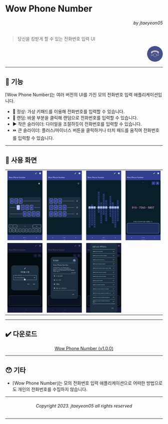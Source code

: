 # Wow Phone Number
<div align=right> <h6> by jtaeyeon05 </h6> </div>

> 당신을 킹받게 할 수 있는 전화번호 입력 UI

<div align=right>
    <img 
        src="https://raw.githubusercontent.com/error0918/MiniProjects/main/WowPhoneNumber/icon.png" 
        width="50" 
        height="50" 
        title="Wow Phone Number"/>
</div>

---

## 👀 기능

⌈Wow Phone Number⌋는 여러 버전의 UI를 가진 모의 전화번호 입력 애플리케이션입니다. <br/>
- 🥸 정상: 가상 키패드를 이용해 전화번호를 입력할 수 있습니다.
- 🎲 랜덤: 바꿀 부분을 클릭해 랜덤으로 전화번호를 입력할 수 있습니다.
- ▶️ 작은 슬라이더: 다이얼을 조절하듯이 전화번호를 입력할 수 있습니다.
- ⏩ 큰 슬라이더: 플러스/마이너스 버튼을 클릭하거나 터치 패드를 움직여 전화번호를 입력할 수 있습니다.

---

## 📱️ 사용 화면

<table>
    <tr>
        <td>
            <img src="https://raw.githubusercontent.com/error0918/MiniProjects/main/WowPhoneNumber/screenshots/Screenshot_Normal.png" title="Screenshot_Normal"/>
        </td>
        <td>
            <img src="https://raw.githubusercontent.com/error0918/MiniProjects/main/WowPhoneNumber/screenshots/Screenshot_Random.png" title="Screenshot_Random"/>
        </td>
        <td>
            <img src="https://raw.githubusercontent.com/error0918/MiniProjects/main/WowPhoneNumber/screenshots/Screenshot_SmallSlider.png" title="Screenshot_SmallSlider"/>
        </td>
        <td>
            <img src="https://raw.githubusercontent.com/error0918/MiniProjects/main/WowPhoneNumber/screenshots/Screenshot_BigSlider.png" title="Screenshot_BigSlider"/>
        </td>
    </tr>
    <tr>
        <td>
            <img src="https://raw.githubusercontent.com/error0918/MiniProjects/main/WowPhoneNumber/screenshots/Screenshot_EditTitle.png" title="Screenshot_EditTitle"/>
        </td>
        <td>
            <img src="https://raw.githubusercontent.com/error0918/MiniProjects/main/WowPhoneNumber/screenshots/Screenshot_AppInfo.png" title="Screenshot_AppInfo"/>
        </td>
        <td>
            <img src="https://raw.githubusercontent.com/error0918/MiniProjects/main/WowPhoneNumber/screenshots/Screenshot_License.png" title="Screenshot_License"/>
        </td>
    </tr>
</table>

---

## ✔️ 다운로드

<div align=center>
    <a href="https://github.com/error0918/MiniProjects/raw/main/WowPhoneNumber/app/release/Wow%20Phone%20Number%20(v1.0.0).apk">
        Wow Phone Number (v1.0.0)
    </a>
</div>

---

## 😯 기타

- ⌈Wow Phone Number⌋는 모의 전화번호 입력 애플리케이션으로 어떠한 방법으로도 개인의 전화번호를 수집하지 않습니다.

---

<div align=center>
    <h6>
        Copyright 2023. jtaeyeon05 all rights reserved
    </h6>
</div>

---